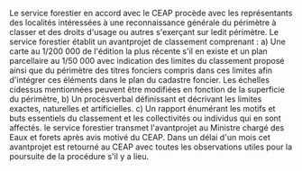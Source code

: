 Le service forestier en accord avec le CEAP procède
avec les représentants des localités intéressées à une reconnaissance
géné­rale du périmètre à classer et des droits d'usage ou autres
s'exerçant sur ledit périmètre.
Le service forestier établit un avantprojet de classement comprenant :
a)   Une carte au 1/200 000 de l'édition la plus récente s'il en
existe et un plan parcellaire au 1/50 000 avec indication des
limites du classement proposé ainsi que du périmètre des titres
fon­ciers compris dans ces limites afin d'intégrer ces éléments dans
le plan du cadastre foncier. Les échelles cidessus mentionnées
peuvent être modifiées en fonction de la superficie du périmètre,
b)   Un procèsverbal définissant et décrivant les limites exactes,
naturelles et artificielles.
c)   Un rapport énumérant les motifs et buts essentiels du classement
et les collectivités ou individus qui en sont affectés.
le service forestier transmet l'avantprojet au Ministre chargé des
Eaux et forets après avis motivé du CEAP.
Dans un délai d'un mois cet avantprojet est retourné au CEAP avec
toutes les observations utiles pour la poursuite de la procédure s'il
y a lieu.